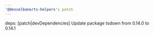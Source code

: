 ```yaml
---
'@desselbane/ts-helpers': patch
---
```


deps: [patch|devDependencies] Update package tsdown from 0.14.0 to 0.14.1
